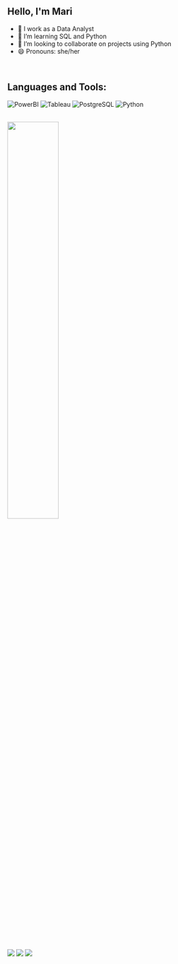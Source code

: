 ## Hello, I'm Mari


- 🔭 I work as a Data Analyst
- 🌱 I’m learning SQL and Python
- 👯 I’m looking to collaborate on projects using Python
- 😄 Pronouns: she/her



<br>

<h2 align="left">Languages and Tools:</h2>

![PowerBI](https://img.shields.io/badge/-Power%20BI-black?style=plastic&logo=Power-BI)
![Tableau](https://img.shields.io/badge/-Tableau-black?style=plastic&logo=Tableau)
![PostgreSQL](https://img.shields.io/badge/-PostgreSQL-black?style=flat-square&logo=PostgreSQL)
![Python](https://img.shields.io/badge/-Python-black?style=flat-square&logo=Python)


<br>



<div>
  <a href="https://github.com/marimourao">
  <img width="48%" src="https://github-readme-stats.vercel.app/api?username=marimourao&show_icons=true&theme=vue&include_all_commits=true&count_private=true"/>

</div>



 
<div> 
  <a href = "mailto:soaresmourao.m@gmail.com"><img src="https://img.shields.io/badge/Gmail-D14836?style=for-the-badge&logo=gmail&logoColor=white" target="_blank"></a>
  <a href="https://www.linkedin.com/in/mariana-mourao" target="_blank"><img src="https://img.shields.io/badge/LinkedIn-0077B5?style=for-the-badge&logo=linkedin&logoColor=white" target="_blank"></a> 
  <a href="https://www.hackerrank.com/soaresmourao_m" target="_blank"><img src="https://img.shields.io/badge/-Hackerrank-2EC866?style=for-the-badge&logo=HackerRank&logoColor=white" target="_blank"></a> 
  
  
</div>





